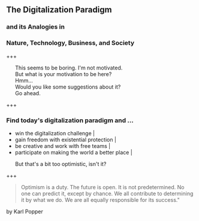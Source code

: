 ## The Digitalization Paradigm

### and its Analogies in
### Nature, Technology, Business, and Society

+++

<ul>
  <li style="list-style-type: none;">This seems to be boring. I'm not motivated.</li>
  <li class="fragment" style="list-style-type: none;">But what is your motivation to be here?</li>
  <li class="fragment" style="list-style-type: none;">Hmm...</li>
  <li class="fragment" style="list-style-type: none;">Would you like some suggestions about it?</li>
  <li class="fragment" style="list-style-type: none;">Go ahead.</li>
</ul>

+++

### Find today's digitalization paradigm and ...

- win the digitalization challenge |
- gain freedom with existential protection |
- be creative and work with free teams |
- participate on making the world a better place |
<ul>
  <li class="fragment" style="list-style-type: none;">But that's a bit too optimistic, isn't it?</li>
</ul>

+++


> Optimism is a duty. The future is open. It is not predetermined. No one can predict it, except by chance.
> We all contribute to determining it by what we do. We are all equally responsible for its success."

by Karl Popper



